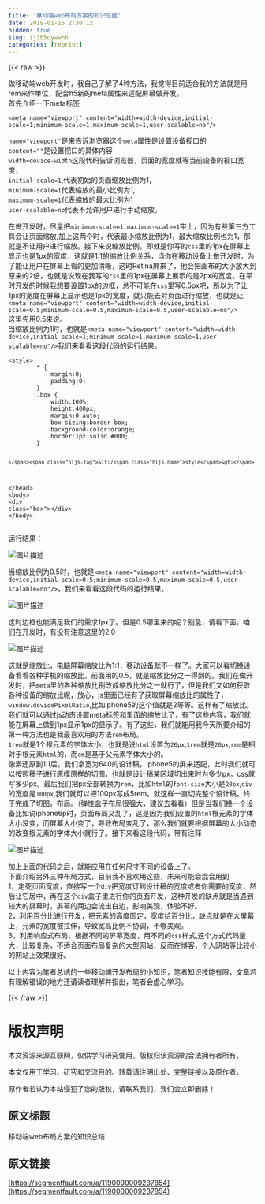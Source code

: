 ```yaml
---
title: '移动端web布局方案的知识总结' 
date: 2019-01-15 2:30:12
hidden: true
slug: ij3b5uywwhh
categories: [reprint]
---
```


{{< raw >}}

                    
<p>做移动端web开发时，我自己了解了4种方法，我觉得目前适合我的方法就是用rem来作单位，配合h5新的meta属性来适配屏幕做开发。<br>首先介绍一下meta标签</p>
<div class="widget-codetool" style="display:none;">
      <div class="widget-codetool--inner">
      <span class="selectCode code-tool" data-toggle="tooltip" data-placement="top" title="" data-original-title="全选"></span>
      <span type="button" class="copyCode code-tool" data-toggle="tooltip" data-placement="top" data-clipboard-text="<meta name=&quot;viewport&quot; content=&quot;width=width-device,initial-scale=1;minimum-scale=1,maximum-scale=1,user-scalable=no&quot;/>
" title="" data-original-title="复制"></span>
      <span type="button" class="saveToNote code-tool" data-toggle="tooltip" data-placement="top" title="" data-original-title="放进笔记"></span>
      </div>
      </div><pre class="hljs applescript"><code>&lt;meta <span class="hljs-built_in">name</span>=<span class="hljs-string">"viewport"</span> content=<span class="hljs-string">"width=width-device,initial-scale=1;minimum-scale=1,maximum-scale=1,user-scalable=no"</span>/&gt;
</code></pre>
<p><code>name="viewport"</code>是来告诉浏览器这个<code>meta</code>属性是设置设备视口的<br><code>content=""</code>是设置视口的具体内容<br><code>width=device-width</code>这段代码告诉浏览器，页面的宽度就等当前设备的视口宽度，<br><code>initial-scale=1</code>,代表初始的页面缩放比例为1，<br><code>minimum-scale=1</code>代表缩放的最小比例为1,<br><code>maximum-scale=1</code>代表缩放的最大比例为1<br><code>user-scalable=no</code>代表不允许用户进行手动缩放。</p>
<p>在做开发时，尽量把<code>minimum-scale=1,maximum-scale=1</code>带上，因为有些第三方工具会让页面缩放,加上这两个时，代表最小缩放比例为1，最大缩放比例也为1，那就是不让用户进行缩放。接下来说缩放比例，即就是你写的<code>css</code>里的1px在屏幕上显示也是1px的宽度，这就是1:1的缩放比例关系，当你在移动设备上做开发时，为了能让用户在屏幕上看的更加清晰，这时Retina屏来了，他会把画布的大小放大到原来的2倍，也就是说现在我写的<code>css</code>里的1px在屏幕上展示的是2px的宽度。在平时开发的时候我想要设置1px的边框，总不可能在<code>css</code>里写0.5px吧，所以为了让1px的宽度在屏幕上显示也是1px的宽度，就只能去对页面进行缩放，也就是让<code>&lt;meta name="viewport" content="width=width-device,initial-scale=0.5;minimum-scale=0.5,maximum-scale=0.5,user-scalable=no"/&gt;</code><br>这里先用0.5来说。<br>当缩放比例为1时，也就是<code>&lt;meta name="viewport" content="width=width-device,initial-scale=1;minimum-scale=1,maximum-scale=1,user-scalable=no"/&gt;</code>我们来看看这段代码的运行结果。</p>
<div class="widget-codetool" style="display:none;">
      <div class="widget-codetool--inner">
      <span class="selectCode code-tool" data-toggle="tooltip" data-placement="top" title="" data-original-title="全选"></span>
      <span type="button" class="copyCode code-tool" data-toggle="tooltip" data-placement="top" data-clipboard-text="<style>
        * {
            margin:0;
            padding:0;
        }
        .box {
            width:100%;
            height:400px;
            margin:0 auto;
            box-sizing:border-box;
            background-color:orange;
            border:1px solid #000;
        }

    </style>
</head>
<body>
    <div class=&quot;box&quot;></div>
</body>
" title="" data-original-title="复制"></span>
      <span type="button" class="saveToNote code-tool" data-toggle="tooltip" data-placement="top" title="" data-original-title="放进笔记"></span>
      </div>
      </div><pre class="hljs xml"><code><span class="hljs-tag">&lt;<span class="hljs-name">style</span>&gt;</span><span class="css">
        * {
            <span class="hljs-attribute">margin</span>:<span class="hljs-number">0</span>;
            <span class="hljs-attribute">padding</span>:<span class="hljs-number">0</span>;
        }
        <span class="hljs-selector-class">.box</span> {
            <span class="hljs-attribute">width</span>:<span class="hljs-number">100%</span>;
            <span class="hljs-attribute">height</span>:<span class="hljs-number">400px</span>;
            <span class="hljs-attribute">margin</span>:<span class="hljs-number">0</span> auto;
            <span class="hljs-attribute">box-sizing</span>:border-box;
            <span class="hljs-attribute">background-color</span>:orange;
            <span class="hljs-attribute">border</span>:<span class="hljs-number">1px</span> solid <span class="hljs-number">#000</span>;
        }

    </span><span class="hljs-tag">&lt;/<span class="hljs-name">style</span>&gt;</span>
<span class="hljs-tag">&lt;/<span class="hljs-name">head</span>&gt;</span>
<span class="hljs-tag">&lt;<span class="hljs-name">body</span>&gt;</span>
    <span class="hljs-tag">&lt;<span class="hljs-name">div</span> <span class="hljs-attr">class</span>=<span class="hljs-string">"box"</span>&gt;</span><span class="hljs-tag">&lt;/<span class="hljs-name">div</span>&gt;</span>
<span class="hljs-tag">&lt;/<span class="hljs-name">body</span>&gt;</span>
</code></pre>
<p>运行结果：</p>
<p><span class="img-wrap"><img data-src="/img/bVMVlo?w=987&amp;h=472" src="https://static.alili.tech/img/bVMVlo?w=987&amp;h=472" alt="图片描述" title="图片描述" style="cursor: pointer; display: inline;"></span></p>
<p>当缩放比例为0.5时，也就是<code>&lt;meta name="viewport" content="width=width-device,initial-scale=0.5;minimum-scale=0.5,maximum-scale=0.5,user-scalable=no"/&gt;</code>，我们来看看这段代码的运行结果。</p>
<p><span class="img-wrap"><img data-src="/img/bVMVlr?w=937&amp;h=464" src="https://static.alili.tech/img/bVMVlr?w=937&amp;h=464" alt="图片描述" title="图片描述" style="cursor: pointer; display: inline;"></span></p>
<p>这时边框也能满足我们的需求1px了。但是0.5哪里来的呢？别急，请看下面，咱们在开发时，有没有注意这里的2.0</p>
<p><span class="img-wrap"><img data-src="/img/bVMVlD?w=467&amp;h=213" src="https://static.alili.tech/img/bVMVlD?w=467&amp;h=213" alt="图片描述" title="图片描述" style="cursor: pointer; display: inline;"></span></p>
<p>这就是缩放比，电脑屏幕缩放比为1:1，移动设备就不一样了。大家可以看切换设备看看各种手机的缩放比。前面用的0.5，就是缩放比分之一得到的。我们在做开发时，把<code>meta</code>里的各种缩放比例改成缩放比分之一就行了，但是我们又如何获取各种设备的缩放比呢，放心，js里面已经有了获取屏幕缩放比的属性了，<code>window.devicePixelRatio</code>,比如iphone5的这个值就是2等等。这样有了缩放比。我们就可以通过js动态设置meta标签和里面的缩放比了，有了这些内容，我们就能在屏幕上做到1px显示1px的显示了。有了这些，我们就能用我今天所要介绍的第一种方法也是我最喜欢用的方法<code>rem</code>布局。<br><code>1rem</code>就是1个根元素的字体大小，也就是说<code>html</code>设置为<code>20px</code>,<code>1rem</code>就是<code>20px</code>;<code>rem</code>是相对于根元素<code>html</code>的，而<code>em</code>是基于父元素字体大小的。<br>像素还原到1:1后，我们拿宽为640的设计稿，iphone5的屏来适配，此时我们就可以按照稿子进行原模原样的切图，也就是设计稿某区域切出来时为多少px，css就写多少px。最后我们把px全部转换为<code>rem</code>，比如<code>html</code>的<code>font-size</code>大小是<code>20px</code>,<code>div</code>的宽度是<code>100px</code>,我们就可以把100px写成5rem。就这样一直切完整个设计稿，终于完成了切图，布局。（弹性盒子布局很强大，建议去看看）但是当我们换一个设备比如说iphone6p时，页面布局又乱了，这是因为我们设置的<code>html</code>根元素的字体大小没变，而屏幕大小变了，导致布局变乱了，那么我们就要根据屏幕的大小动态的改变根元素的字体大小就行了。接下来看这段代码，带有注释</p>
<p><span class="img-wrap"><img data-src="/img/bVMVlG?w=1023&amp;h=561" src="https://static.alili.tech/img/bVMVlG?w=1023&amp;h=561" alt="图片描述" title="图片描述" style="cursor: pointer; display: inline;"></span></p>
<p>加上上面的代码之后，就能应用在任何尺寸不同的设备上了。<br>下面介绍另外三种布局方式，目前我不喜欢用这些，未来可能会混合用到<br>1，定死页面宽度，直接写一个<code>div</code>把宽度订到设计稿的宽度或者你需要的宽度，然后让它居中，再在这个<code>div</code>盒子里进行你的页面开发，这种开发的缺点就是当遇到较大的屏幕时，屏幕的两边会流出白边，影响美观，体验不好。<br>2，利用百分比进行开发，把元素的高度固定，宽度给百分比，缺点就是在大屏幕上，元素的宽度被拉伸，导致宽高比例不协调，不够美观。<br>3，利用响应式布局，根据不同的屏幕宽度，用不同的<code>css</code>样式,这个方式代码量大，比较复杂，不适合页面布局复杂的大型网站，反而在博客，个人网站等比较小的网站上效果很好。</p>
<p>以上内容为笔者总结的一些移动端开发布局的小知识，笔者知识技能有限，文章若有理解错误的地方还请读者理解并指出，笔者会虚心学习。</p>

                
{{< /raw >}}

# 版权声明
本文资源来源互联网，仅供学习研究使用，版权归该资源的合法拥有者所有，

本文仅用于学习、研究和交流目的。转载请注明出处、完整链接以及原作者。

原作者若认为本站侵犯了您的版权，请联系我们，我们会立即删除！

## 原文标题
移动端web布局方案的知识总结

## 原文链接
[https://segmentfault.com/a/1190000009237854](https://segmentfault.com/a/1190000009237854)

